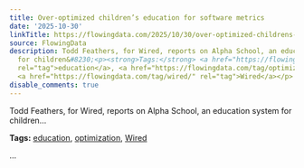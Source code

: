 ```yaml
---
title: Over-optimized children’s education for software metrics
date: '2025-10-30'
linkTitle: https://flowingdata.com/2025/10/30/over-optimized-childrens-education-for-software-metrics/
source: FlowingData
description: Todd Feathers, for Wired, reports on Alpha School, an education system
  for children&#8230;<p><strong>Tags:</strong> <a href="https://flowingdata.com/tag/education/"
  rel="tag">education</a>, <a href="https://flowingdata.com/tag/optimization/" rel="tag">optimization</a>,
  <a href="https://flowingdata.com/tag/wired/" rel="tag">Wired</a></p> ...
disable_comments: true
---
```

Todd Feathers, for Wired, reports on Alpha School, an education system for children&#8230;<p><strong>Tags:</strong> <a href="https://flowingdata.com/tag/education/" rel="tag">education</a>, <a href="https://flowingdata.com/tag/optimization/" rel="tag">optimization</a>, <a href="https://flowingdata.com/tag/wired/" rel="tag">Wired</a></p> ...